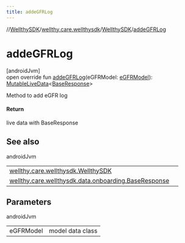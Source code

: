 ```yaml
---
title: addeGFRLog
---
```

//[WellthySDK](../../../index.html)/[wellthy.care.wellthysdk](../index.html)/[WellthySDK](index.html)/[addeGFRLog](adde-g-f-r-log.html)



# addeGFRLog



[androidJvm]\
open override fun [addeGFRLog](adde-g-f-r-log.html)(eGFRModel: [eGFRModel](../../wellthy.care.wellthysdk.data.diary/e-g-f-r-model/index.html)): [MutableLiveData](https://developer.android.com/reference/kotlin/androidx/lifecycle/MutableLiveData.html)&lt;[BaseResponse](../../wellthy.care.wellthysdk.data.onboarding/-base-response/index.html)&gt;



Method to add eGFR log



#### Return



live data with BaseResponse



## See also


androidJvm

| | |
|---|---|
| [wellthy.care.wellthysdk.WellthySDK](adde-g-f-r-log.html) |  |
| [wellthy.care.wellthysdk.data.onboarding.BaseResponse](../../wellthy.care.wellthysdk.data.onboarding/-base-response/index.html) |  |



## Parameters


androidJvm

| | |
|---|---|
| eGFRModel | model data class |




